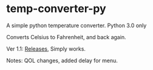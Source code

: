 # temp-converter-py
A simple python temperature converter. 
Python 3.0 only

Converts Celsius to Fahrenheit, and back again.

Ver 1.1:
[Releases](https://github.com/GravyPouch/temp-converter-py/releases/tag/1.1), Simply works.

Notes: 
QOL changes, added delay for menu.
